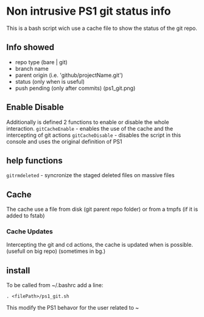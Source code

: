 # Non intrusive PS1 git status info 
  This is a bash script wich use a cache file to show the status of the git repo.

## Info showed
* repo type (bare | git)
* branch name
* parent origin (i.e. 'github/projectName.git')
* status	(only when is useful)
* push pending  (only after commits)
(ps1_git.png)


## Enable Disable
  Additionally is defined 2 functions to enable or disable the whole interaction.
  ```gitCacheEnable```   - enables the use of the cache and the intercepting of git actions
  ```gitCacheDisable```  - disables the script in this console and uses the original definition of PS1

## help functions
  ```gitrmdeleted```   - syncronize the staged deleted files on massive files
  

## Cache
 The cache use a file from disk (git parent repo folder) or from a tmpfs (if it is added to fstab)

### Cache Updates
  Intercepting the git and cd actions, the cache is updated when is possible. (usefull on big repo)
  (sometimes in bg.)


## install
  To be called from ~/.bashrc add a line:

 ```. <filePath>/ps1_git.sh```
 
  This modify the PS1 behavor for the user related to ~
 
